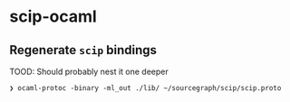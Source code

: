 # scip-ocaml


## Regenerate `scip` bindings

TOOD: Should probably nest it one deeper

```
❯ ocaml-protoc -binary -ml_out ./lib/ ~/sourcegraph/scip/scip.proto
```
